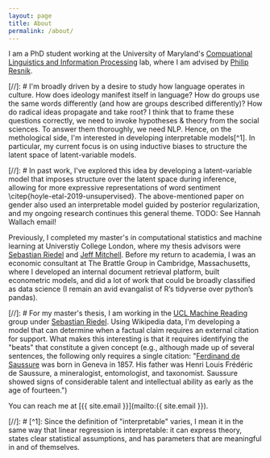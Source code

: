 ```yaml
---
layout: page
title: About
permalink: /about/
---
```


I am a PhD student working at the University of Maryland's [Compuational Linguistics and Information Processing](https://wiki.umiacs.umd.edu/clip/index.php/Main_Page) lab, where I am advised by [Philip Resnik](http://users.umiacs.umd.edu/~resnik/).

[//]: # I'm broadly driven by a desire to study how language operates in culture. How does ideology manifest itself in language? How do groups use the same words differently (and how are groups described differently)? How do radical ideas propagate and take root? I think that to frame these questions correctly, we need to invoke hypotheses & theory from the social sciences. To answer them thoroughly, we need NLP. Hence, on the methological side, I'm interested in developing interpretable models[^1]. In particular, my current focus is on using inductive biases to structure the latent space of latent-variable models.

[//]: # In past work, I've explored this idea by developing a latent-variable model that imposes structure over the latent space during inference, allowing for more expressive representations of word sentiment \citep{hoyle-etal-2019-unsupervised}. The above-mentioned paper on gender also used an interpretable model guided by posterior regularization, and my ongoing research continues this general theme. TODO: See Hannah Wallach email!

Previously, I completed my master's in computational statistics and machine learning at Universtiy College London, where my thesis advisors were [Sebastian Riedel](http://www.riedelcastro.org) and [Jeff Mitchell](http://www.bris.ac.uk/expsych/people/jeffrey-j-mitchell/overview.html). Before my return to academia, I was an economic consultant at The Brattle Group in Cambridge, Massachusetts, where I developed an internal document retrieval platform, built econometric models, and did a lot of work that could be broadly classified as data science (I remain an avid evangalist of R’s tidyverse over python’s pandas).

[//]: # For my master's thesis, I am working in the [UCL Machine Reading](http://mr.cs.ucl.ac.uk/) group under [Sebastian Riedel](http://www.riedelcastro.org). Using Wikipedia data, I'm developing a model that can determine when a factual claim requires an external citation for support. What makes this interesting is that it requires identifying the "beats" that constitute a given concept (e.g., although made up of several sentences, the following only requires a single citation: "[Ferdinand de Saussure](https://en.wikipedia.org/wiki/Ferdinand_de_Saussure) was born in Geneva in 1857. His father was Henri Louis Frédéric de Saussure, a mineralogist, entomologist, and taxonomist. Saussure showed signs of considerable talent and intellectual ability as early as the age of fourteen.") 

You can reach me at [{{ site.email }}](mailto:{{ site.email }}).

[//]: # [^1]: Since the definition of "interpretable" varies, I mean it in the same way that linear regression is interpretable: it can express theory, states clear statistical assumptions, and has parameters that are meaningful in and of themselves.
